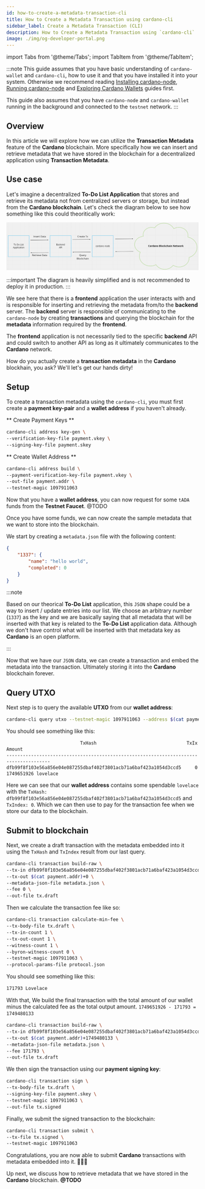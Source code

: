 ```yaml
---
id: how-to-create-a-metadata-transaction-cli
title: How to Create a Metadata Transaction using cardano-cli
sidebar_label: Create a Metadata Transaction (CLI)
description: How to Create a Metadata Transaction using `cardano-cli`
image: ./img/og-developer-portal.png
---
```

import Tabs from '@theme/Tabs';
import TabItem from '@theme/TabItem';

:::note
This guide assumes that you have basic understanding of `cardano-wallet` and `cardano-cli`, how to use it and that you have installed it into your system. Otherwise we recommend reading [Installing cardano-node](/docs/cardano-integration/installing-cardano-node), [Running cardano-node](/docs/cardano-integration/running-cardano) and [Exploring Cardano Wallets](/docs/cardano-integration/creating-wallet-faucet) guides first.

This guide also assumes that you have `cardano-node` and `cardano-wallet` running in the background and connected to the `testnet` network.
:::

## Overview 

In this article we will explore how we can utilize the **Transaction Metadata** feature of the **Cardano** blockchain. More specifically how we can insert and retrieve metadata that we have stored in the blockchain for a decentralized application using **Transaction Metadata**.

## Use case

Let's imagine a decentralized **To-Do List Application** that stores and retrieve its metadata not from centralized servers or storage, but instead from the **Cardano blockchain**. Let's check the diagram below to see how something like this could theoritically work:

![img](../../static/img/tx-meta-data/todo-list-app.png)

:::important
The diagram is heavily simplified and is not recommended to deploy it in production.
:::

We see here that there is a **frontend** application the user interacts with and is responsible for inserting and retrieving the metadata from/to the **backend** server. The **backend** server is responsible of communicating to the `cardano-node` by creating **transactions** and querying the blockchain for the **metadata** information required by the **frontend**.

The **frontend** application is not necessarily tied to the specific **backend** API and could switch to another API as long as it ultimately communicates to the **Cardano** network.

How do you actually create a **transaction metadata** in the **Cardano** blockhain, you ask? We'll let's get our hands dirty!

## Setup

To create a transaction metadata using the `cardano-cli`, you must first create a **payment key-pair** and a **wallet address** if you haven't already.

** Create Payment Keys **

```bash
cardano-cli address key-gen \
--verification-key-file payment.vkey \
--signing-key-file payment.skey
```

** Create Wallet Address **

```bash
cardano-cli address build \
--payment-verification-key-file payment.vkey \
--out-file payment.addr \
--testnet-magic 1097911063
```

Now that you have a **wallet address**, you can now request for some `tADA` funds from the **Testnet Faucet**. @TODO

Once you have some funds, we can now create the sample metadata that we want to store into the blockchain.

We start by creating a `metadata.json` file with the following content:

```json
{
    "1337": {
        "name": "hello world",
        "completed": 0
    }
}
```

:::note

Based on our theorical **To-Do List** application, this `JSON` shape could be a way to insert / update entries into our list. We choose an arbitrary number (`1337`) as the key and we are basically saying that all metadata that will be inserted with that key is related to the **To-Do List** application data. Although we don't have control what will be inserted with that metadata key as **Cardano** is an open platform.

:::

Now that we have our `JSON` data, we can create a transaction and embed the metadata into the transaction. Ultimately storing it into the **Cardano** blockchain forever.

## Query UTXO

Next step is to query the available **UTXO** from our **wallet address**:

```bash
cardano-cli query utxo --testnet-magic 1097911063 --address $(cat payment.addr)
```

You should see something like this:

```
                           TxHash                                 TxIx        Amount
--------------------------------------------------------------------------------------
dfb99f8f103e56a856e04e087255dbaf402f3801acb71a6baf423a1054d3ccd5     0        1749651926 lovelace
```

Here we can see that our **wallet address** contains some spendable `lovelace` with the `TxHash: dfb99f8f103e56a856e04e087255dbaf402f3801acb71a6baf423a1054d3ccd5` and `TxIndex: 0`. Which we can then use to pay for the transaction fee when we store our data to the blockchain.

## Submit to blockchain

Next, we create a draft transaction with the metadata embedded into it using the `TxHash` and `TxIndex` result from our last query.

```bash {2}
cardano-cli transaction build-raw \
--tx-in dfb99f8f103e56a856e04e087255dbaf402f3801acb71a6baf423a1054d3ccd5#0 \
--tx-out $(cat payment.addr)+0 \
--metadata-json-file metadata.json \
--fee 0 \
--out-file tx.draft
```

Then we calculate the transaction fee like so:

```bash
cardano-cli transaction calculate-min-fee \
--tx-body-file tx.draft \
--tx-in-count 1 \
--tx-out-count 1 \
--witness-count 1 \
--byron-witness-count 0 \
--testnet-magic 1097911063 \
--protocol-params-file protocol.json
```

You should see something like this:

```bash
171793 Lovelace
```

With that, We build the final transaction with the total amount of our wallet minus the calculated fee as the total output amount. `1749651926 - 171793 = 1749480133`

```bash {3}
cardano-cli transaction build-raw \
--tx-in dfb99f8f103e56a856e04e087255dbaf402f3801acb71a6baf423a1054d3ccd5#0 \
--tx-out $(cat payment.addr)+1749480133 \
--metadata-json-file metadata.json \
--fee 171793 \
--out-file tx.draft
```

We then sign the transaction using our **payment signing key**:

```bash
cardano-cli transaction sign \             
--tx-body-file tx.draft \
--signing-key-file payment.skey \
--testnet-magic 1097911063 \
--out-file tx.signed 
```

Finally, we submit the signed transaction to the blockchain:


```bash
cardano-cli transaction submit \
--tx-file tx.signed \    
--testnet-magic 1097911063
```

Congratulations, you are now able to submit **Cardano** transactions with metadata embedded into it. 🎉🎉🎉

Up next, we discuss how to retrieve metadata that we have stored in the **Cardano** blockchain. **@TODO**
